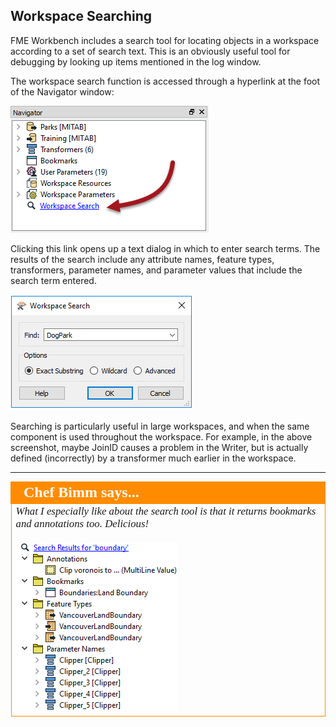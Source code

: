 ## Workspace Searching ##
FME Workbench includes a search tool for locating objects in a workspace according to a set of search text. This is an obviously useful tool for debugging by looking up items mentioned in the log window. 

The workspace search function is accessed through a hyperlink at the foot of the Navigator window:

![](./Images/Img3.065.SearchOnNavigator.png)

Clicking this link opens up a text dialog in which to enter search terms. The results of the search include any attribute names, feature types, transformers, parameter names, and parameter values that include the search term entered.

![](./Images/Img3.066.SearchDialog.png)

Searching is particularly useful in large workspaces, and when the same component is used throughout the workspace. For example, in the above screenshot, maybe JoinID causes a problem in the Writer, but is actually defined (incorrectly) by a transformer much earlier in the workspace.

---

<!--Person X Says Section-->

<table style="border-spacing: 0px">
<tr>
<td style="vertical-align:middle;background-color:darkorange;border: 2px solid darkorange">
<i class="fa fa-quote-left fa-lg fa-pull-left fa-fw" style="color:white;padding-right: 12px;vertical-align:text-top"></i>
<span style="color:white;font-size:x-large;font-weight: bold;font-family:serif">Chef Bimm says...</span>
</td>
</tr>

<tr>
<td style="border: 1px solid darkorange">
<span style="font-family:serif; font-style:italic; font-size:larger">
What I especially like about the search tool is that it returns bookmarks and annotations too. Delicious!
<br><br><img src="./Images/Img3.067.SearchResults.png">
</span>
</td>
</tr>
</table>



